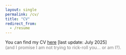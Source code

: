```yaml
---
layout: single
permalink: /cv/
title: "CV"
redirect_from:
  - /resume
---
```


You can find my CV [here](/files/202507_CV_D'Agnese.pdf) [last update: July 2025]<br/> 
<span style="color: grey;">(and I promise I am not trying to rick-roll you... or am I?).</span>
